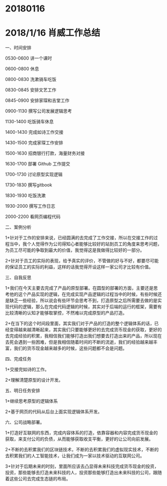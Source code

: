 # 20180116

# 2018/1/16 肖威工作总结

一、时间安排

0530-0600 讲一个课时

0600-0800 休息

0800-0830 洗漱骑车吃饭

0830-0845 安排文艺工作

0845-0900 安排家琛和吉堂工作

0900-1130 撰写公司发展逻辑思考

1130-1400 吃饭骑车休息

1400-1430 完成如诗工作交接

1430-1500 完成家琛工作安排

1500-1630 招商银行打款，海量财务对接

1630-1700 部署 Github 工作提交

1700-1730 讨论原型实现逻辑

1730-1830 撰写gitbook

1830-1930 吃饭洗漱

1930-2000 撰写工作日志

2000-2200 看网页编程代码

二、案例分析

1+针对于工作的安排来说，已经圆满的去完成了工作交接，所以在交接工作的过程当中，我个人觉得作为公司得知心者能够比较好的站到员工的角度来思考问题，为员工尽可能的争取到最大的价值，我觉得这是我做得比较好的一部分。

2+针对于员工的实际的表现，给予真实的评价，不管做的好与不好，都要尽可能的保证员工的实际的利益，这样的话我觉得开设这样一家公司才比较有价值。

三、自我反思

1+我们在今天主要去完成了产品的原型部署。在圆型的部署的方面，主要还是思考他的这个产品实现的逻辑，在完成实现产品逻辑的过程当中的时候，有些时候还是缺乏一些经验，所以说会有些环节会思考不到，打造原型之后所需要去做的是实现代码的逻辑，那么在完成代码逻辑的时候，其实对于后端的运行的框架，需要有比较清晰的认知才能够取掌控，不然难以完成原型的产品打造。

2+在当下的这个时间段里面，其实我们对于产品的打造的整个逻辑体系的话，已经变得越来越清晰起来，其实我们只要能够更好的去完成货币现金的获取，更好的去完成经验的积累，我相信我们能够打造出我们想要去打造出来的产品，所以现在去死会遇到一些困难，但是我相信随着时间的不断的流逝，我们的经验越来越丰富，我们的货币现金越来越多的时候，这些问题都不会是问题。

四、完成任务

1+交接完如诗的工作。

2+理解清楚原型的设计开发。

五、明日任务安排

1+继续思考原型的逻辑体系

2+基于网页的代码从后台上面实现逻辑体系开发。

六、公司战略部署。

1+打造好互联网的东西，完成内容体系的打造，依靠容器和内容完成货币现金的获取，来支付公司的负债，从而能够获取收支平衡，更好的让公司向前发展。

2+不断的去积累我们的区块链技术，不断的去积累我们的虚拟现实技术，不断的去积累我们的人工智能技术，让我们成为一家以技术驱动的互联网公司。

3+针对于后期未来的时刻，里面所应该去凸显得未来科技完成货币现金的投资，投资，那些能够去打造未来科技的人，投资那些能够打造出未来科技的公司，跟随着这些公司去完成生态链的布局。
